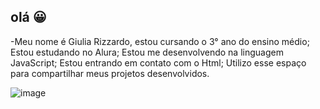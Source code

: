 ## olá 😀
-Meu nome é Giulia Rizzardo, estou cursando o 3° ano do ensino médio;
Estou estudando no Alura;
Estou me desenvolvendo na linguagem JavaScript;
Estou entrando em contato com o Html;
Utilizo esse espaço para compartilhar meus projetos desenvolvidos.

![image](https://github.com/user-attachments/assets/ef0303eb-62d6-4994-b41d-243bfadc2adb)
